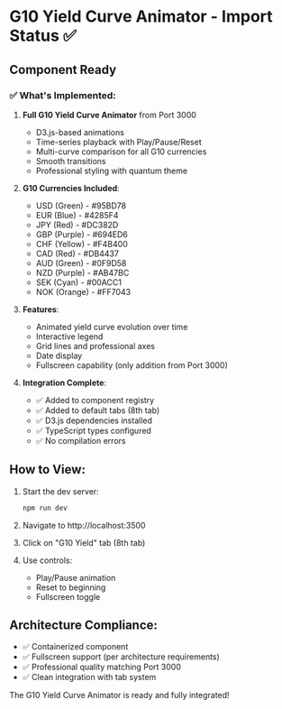 # G10 Yield Curve Animator - Import Status ✅

## Component Ready

### ✅ What's Implemented:
1. **Full G10 Yield Curve Animator** from Port 3000
   - D3.js-based animations
   - Time-series playback with Play/Pause/Reset
   - Multi-curve comparison for all G10 currencies
   - Smooth transitions
   - Professional styling with quantum theme

2. **G10 Currencies Included**:
   - USD (Green) - #95BD78
   - EUR (Blue) - #4285F4
   - JPY (Red) - #DC382D
   - GBP (Purple) - #694ED6
   - CHF (Yellow) - #F4B400
   - CAD (Red) - #DB4437
   - AUD (Green) - #0F9D58
   - NZD (Purple) - #AB47BC
   - SEK (Cyan) - #00ACC1
   - NOK (Orange) - #FF7043

3. **Features**:
   - Animated yield curve evolution over time
   - Interactive legend
   - Grid lines and professional axes
   - Date display
   - Fullscreen capability (only addition from Port 3000)

4. **Integration Complete**:
   - ✅ Added to component registry
   - ✅ Added to default tabs (8th tab)
   - ✅ D3.js dependencies installed
   - ✅ TypeScript types configured
   - ✅ No compilation errors

## How to View:

1. Start the dev server:
   ```bash
   npm run dev
   ```

2. Navigate to http://localhost:3500

3. Click on "G10 Yield" tab (8th tab)

4. Use controls:
   - Play/Pause animation
   - Reset to beginning
   - Fullscreen toggle

## Architecture Compliance:
- ✅ Containerized component
- ✅ Fullscreen support (per architecture requirements)
- ✅ Professional quality matching Port 3000
- ✅ Clean integration with tab system

The G10 Yield Curve Animator is ready and fully integrated!